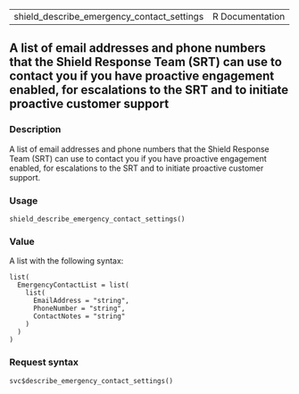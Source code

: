 <table style="width: 100%;">
<tbody>
<tr class="odd">
<td>shield_describe_emergency_contact_settings</td>
<td style="text-align: right;">R Documentation</td>
</tr>
</tbody>
</table>

## A list of email addresses and phone numbers that the Shield Response Team (SRT) can use to contact you if you have proactive engagement enabled, for escalations to the SRT and to initiate proactive customer support

### Description

A list of email addresses and phone numbers that the Shield Response
Team (SRT) can use to contact you if you have proactive engagement
enabled, for escalations to the SRT and to initiate proactive customer
support.

### Usage

    shield_describe_emergency_contact_settings()

### Value

A list with the following syntax:

    list(
      EmergencyContactList = list(
        list(
          EmailAddress = "string",
          PhoneNumber = "string",
          ContactNotes = "string"
        )
      )
    )

### Request syntax

    svc$describe_emergency_contact_settings()
